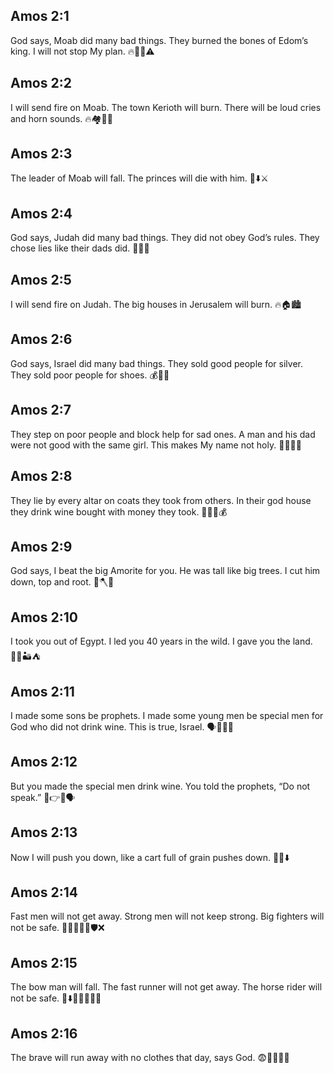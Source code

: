 ## Amos 2:1
God says, Moab did many bad things. They burned the bones of Edom’s king. I will not stop My plan. 🔥🦴👑⚠️
## Amos 2:2
I will send fire on Moab. The town Kerioth will burn. There will be loud cries and horn sounds. 🔥🏘️📣📯
## Amos 2:3
The leader of Moab will fall. The princes will die with him. 👑⬇️⚔️
## Amos 2:4
God says, Judah did many bad things. They did not obey God’s rules. They chose lies like their dads did. 🚫📜😞
## Amos 2:5
I will send fire on Judah. The big houses in Jerusalem will burn. 🔥🏠🏙️
## Amos 2:6
God says, Israel did many bad things. They sold good people for silver. They sold poor people for shoes. 💰👡😢
## Amos 2:7
They step on poor people and block help for sad ones. A man and his dad were not good with the same girl. This makes My name not holy. 🥾😢🚫👧
## Amos 2:8
They lie by every altar on coats they took from others. In their god house they drink wine bought with money they took. 🧥🛐🍷💰
## Amos 2:9
God says, I beat the big Amorite for you. He was tall like big trees. I cut him down, top and root. 🌳🪓💥
## Amos 2:10
I took you out of Egypt. I led you 40 years in the wild. I gave you the land. 🚶‍♂️🏜️⛺
## Amos 2:11
I made some sons be prophets. I made some young men be special men for God who did not drink wine. This is true, Israel. 🗣️📖🍇🚫
## Amos 2:12
But you made the special men drink wine. You told the prophets, “Do not speak.” 🍷👉🛑🗣️
## Amos 2:13
Now I will push you down, like a cart full of grain pushes down. 🛒🌾⬇️
## Amos 2:14
Fast men will not get away. Strong men will not keep strong. Big fighters will not be safe. 🏃‍♂️❌💪❌🛡️❌
## Amos 2:15
The bow man will fall. The fast runner will not get away. The horse rider will not be safe. 🏹⬇️🏃‍♂️❌🐎❌
## Amos 2:16
The brave will run away with no clothes that day, says God. 😨🏃‍♂️👕❌
